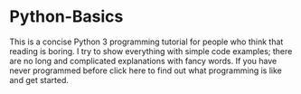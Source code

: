 # Python-Basics
This is a concise Python 3 programming tutorial for people who think that reading is boring. I try to show everything with simple code examples; there are no long and complicated explanations with fancy words. If you have never programmed before click here to find out what programming is like and get started.

